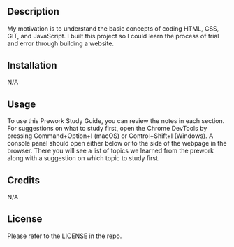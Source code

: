 
# <Prework Study Guide Webpage>

## Description

My motivation is to understand the basic concepts of coding HTML, CSS, GIT, and JavaScript. I built this project so I could learn the process of trial and error through building a website. 


## Installation

N/A
## Usage

To use this Prework Study Guide, you can review the notes in each section. For suggestions on what to study first, open the Chrome DevTools by pressing Command+Option+I (macOS) or Control+Shift+I (Windows). A console panel should open either below or to the side of the webpage in the browser. There you will see a list of topics we learned from the prework along with a suggestion on which topic to study first.

## Credits
N/A

## License

Please refer to the LICENSE in the repo.


